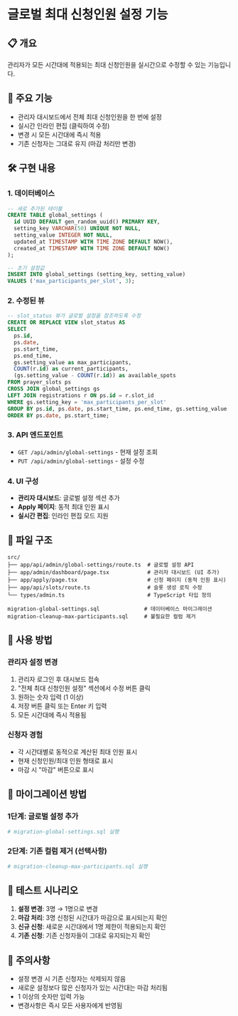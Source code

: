 # 글로벌 최대 신청인원 설정 기능

## 📋 개요

관리자가 모든 시간대에 적용되는 최대 신청인원을 실시간으로 수정할 수 있는 기능입니다.

## 🎯 주요 기능

- 관리자 대시보드에서 전체 최대 신청인원을 한 번에 설정
- 실시간 인라인 편집 (클릭하여 수정)
- 변경 시 모든 시간대에 즉시 적용
- 기존 신청자는 그대로 유지 (마감 처리만 변경)

## 🛠️ 구현 내용

### 1. 데이터베이스

```sql
-- 새로 추가된 테이블
CREATE TABLE global_settings (
  id UUID DEFAULT gen_random_uuid() PRIMARY KEY,
  setting_key VARCHAR(50) UNIQUE NOT NULL,
  setting_value INTEGER NOT NULL,
  updated_at TIMESTAMP WITH TIME ZONE DEFAULT NOW(),
  created_at TIMESTAMP WITH TIME ZONE DEFAULT NOW()
);

-- 초기 설정값
INSERT INTO global_settings (setting_key, setting_value)
VALUES ('max_participants_per_slot', 3);
```

### 2. 수정된 뷰

```sql
-- slot_status 뷰가 글로벌 설정을 참조하도록 수정
CREATE OR REPLACE VIEW slot_status AS
SELECT
  ps.id,
  ps.date,
  ps.start_time,
  ps.end_time,
  gs.setting_value as max_participants,
  COUNT(r.id) as current_participants,
  (gs.setting_value - COUNT(r.id)) as available_spots
FROM prayer_slots ps
CROSS JOIN global_settings gs
LEFT JOIN registrations r ON ps.id = r.slot_id
WHERE gs.setting_key = 'max_participants_per_slot'
GROUP BY ps.id, ps.date, ps.start_time, ps.end_time, gs.setting_value
ORDER BY ps.date, ps.start_time;
```

### 3. API 엔드포인트

- `GET /api/admin/global-settings` - 현재 설정 조회
- `PUT /api/admin/global-settings` - 설정 수정

### 4. UI 구성

- **관리자 대시보드**: 글로벌 설정 섹션 추가
- **Apply 페이지**: 동적 최대 인원 표시
- **실시간 편집**: 인라인 편집 모드 지원

## 📁 파일 구조

```
src/
├── app/api/admin/global-settings/route.ts  # 글로벌 설정 API
├── app/admin/dashboard/page.tsx            # 관리자 대시보드 (UI 추가)
├── app/apply/page.tsx                      # 신청 페이지 (동적 인원 표시)
├── app/api/slots/route.ts                  # 슬롯 생성 로직 수정
└── types/admin.ts                          # TypeScript 타입 정의

migration-global-settings.sql              # 데이터베이스 마이그레이션
migration-cleanup-max-participants.sql     # 불필요한 컬럼 제거
```

## 🚀 사용 방법

### 관리자 설정 변경

1. 관리자 로그인 후 대시보드 접속
2. "전체 최대 신청인원 설정" 섹션에서 수정 버튼 클릭
3. 원하는 숫자 입력 (1 이상)
4. 저장 버튼 클릭 또는 Enter 키 입력
5. 모든 시간대에 즉시 적용됨

### 신청자 경험

- 각 시간대별로 동적으로 계산된 최대 인원 표시
- 현재 신청인원/최대 인원 형태로 표시
- 마감 시 "마감" 버튼으로 표시

## 🔧 마이그레이션 방법

### 1단계: 글로벌 설정 추가

```bash
# migration-global-settings.sql 실행
```

### 2단계: 기존 컬럼 제거 (선택사항)

```bash
# migration-cleanup-max-participants.sql 실행
```

## 🧪 테스트 시나리오

1. **설정 변경**: 3명 → 1명으로 변경
2. **마감 처리**: 3명 신청된 시간대가 마감으로 표시되는지 확인
3. **신규 신청**: 새로운 시간대에서 1명 제한이 적용되는지 확인
4. **기존 신청**: 기존 신청자들이 그대로 유지되는지 확인

## 📝 주의사항

- 설정 변경 시 기존 신청자는 삭제되지 않음
- 새로운 설정보다 많은 신청자가 있는 시간대는 마감 처리됨
- 1 이상의 숫자만 입력 가능
- 변경사항은 즉시 모든 사용자에게 반영됨

